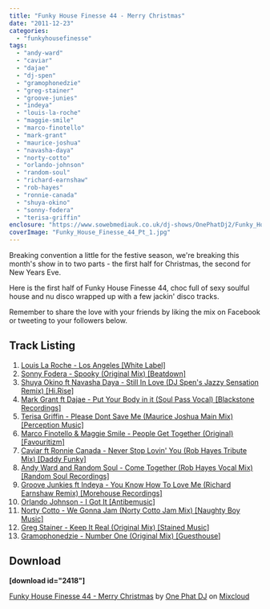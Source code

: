 ```yaml
---
title: "Funky House Finesse 44 - Merry Christmas"
date: "2011-12-23"
categories: 
  - "funkyhousefinesse"
tags: 
  - "andy-ward"
  - "caviar"
  - "dajae"
  - "dj-spen"
  - "gramophonedzie"
  - "greg-stainer"
  - "groove-junies"
  - "indeya"
  - "louis-la-roche"
  - "maggie-smile"
  - "marco-finotello"
  - "mark-grant"
  - "maurice-joshua"
  - "navasha-daya"
  - "norty-cotto"
  - "orlando-johnson"
  - "random-soul"
  - "richard-earnshaw"
  - "rob-hayes"
  - "ronnie-canada"
  - "shuya-okino"
  - "sonny-fodera"
  - "terisa-griffin"
enclosure: "https://www.sowebmediauk.co.uk/dj-shows/OnePhatDj2/Funky_House_Finesse_44_Pt_1_Merry_Christmas_128.mp3 audio/mpeg "
coverImage: "Funky_House_Finesse_44_Pt_1.jpg"
---
```


Breaking convention a little for the festive season, we're breaking this month's show in to two parts - the first half for Christmas, the second for New Years Eve.

Here is the first half of Funky House Finesse 44, choc full of sexy soulful house and nu disco wrapped up with a few jackin' disco tracks.

Remember to share the love with your friends by liking the mix on Facebook or tweeting to your followers below.

## Track Listing

1. [Louis La Roche - Los Angeles \[White Label\]](https://soundcloud.com/louislaroche/louis-la-roche-los-angeles)
2. [Sonny Fodera - Spooky (Original Mix) \[Beatdown\]](https://www.beatport.com/track/spooky-original-mix/3077204)
3. [Shuya Okino ft Navasha Daya - Still In Love (DJ Spen's Jazzy Sensation Remix) \[Hi.Rise\]](https://clk.tradedoubler.com/click?p=23708&a=1254950&url=http%3A%2F%2Fitunes.apple.com%2Fgb%2Falbum%2Fstill-in-love-dj-spens-jazzy%2Fid461029405%3Fi%3D461029418%26uo%3D4%26partnerId%3D2003)
4. [Mark Grant ft Dajae - Put Your Body in it (Soul Pass Vocal) \[Blackstone Recordings\]](https://clk.tradedoubler.com/click?p=23708&a=1254950&url=http%3A%2F%2Fitunes.apple.com%2Fgb%2Falbum%2Fsoul-pass-vocal-feat.-dajae%2Fid478607497%3Fi%3D478607499%26uo%3D4%26partnerId%3D2003)
5. [Terisa Griffin - Please Dont Save Me (Maurice Joshua Main Mix) \[Perception Music\]](https://clk.tradedoubler.com/click?p=23708&a=1254950&url=http%3A%2F%2Fitunes.apple.com%2Fgb%2Falbum%2Fplease-dont-save-me-maurice%2Fid480397676%3Fi%3D480397679%26uo%3D4%26partnerId%3D2003)
6. [Marco Finotello & Maggie Smile - People Get Together (Original) \[Favouritizm\]](https://www.traxsource.com/index.php?act=show&fc=tpage&cr=titles&cv=120889)
7. [Caviar ft Ronnie Canada - Never Stop Lovin' You (Rob Hayes Tribute Mix) \[Daddy Funky\]](https://clk.tradedoubler.com/click?p=23708&a=1254950&url=http%3A%2F%2Fitunes.apple.com%2Fgb%2Falbum%2Fnever-stop-lovin-you-rob-hayes%2Fid477714537%3Fi%3D477714593%26uo%3D4%26partnerId%3D2003)
8. [Andy Ward and Random Soul - Come Together (Rob Hayes Vocal Mix) \[Random Soul Recordings\]](https://www.traxsource.com/index.php?act=show&fc=tpage&cr=titles&cv=125143)
9. [Groove Junkies ft Indeya - You Know How To Love Me (Richard Earnshaw Remix) \[Morehouse Recordings\]](https://www.beatport.com/release/you-know-how-to-love-me-pt-2/840566)
10. [Orlando Johnson - I Got It \[Antibemusic\]](https://clk.tradedoubler.com/click?p=23708&a=1254950&url=http%3A%2F%2Fitunes.apple.com%2Fgb%2Falbum%2Fi-got-it-harlem-hustlers-twisted%2Fid439881141%3Fi%3D439881568%26uo%3D4%26partnerId%3D2003)
11. [Norty Cotto - We Gonna Jam (Norty Cotto Jam Mix) \[Naughty Boy Music\]](https://www.beatport.com/track/we-gonna-jam-norty-cotto-jam-mix/3032839)
12. [Greg Stainer - Keep It Real (Original Mix) \[Stained Music\]](https://www.beatport.com/track/keep-it-real-original-mix/1601903)
13. [Gramophonedzie - Number One (Original Mix) \[Guesthouse\]](https://www.beatport.com/track/number-one-original-mix/3110142)

## Download

**\[download id="2418"\]**

[Funky House Finesse 44 - Merry Christmas](https://www.mixcloud.com/onephatdj/funky-house-finesse-44-merry-christmas/?utm_source=widget&utm_medium=web&utm_campaign=base_links&utm_term=resource_link) by [One Phat DJ](https://www.mixcloud.com/onephatdj/?utm_source=widget&utm_medium=web&utm_campaign=base_links&utm_term=profile_link) on [Mixcloud](https://www.mixcloud.com/?utm_source=widget&utm_medium=web&utm_campaign=base_links&utm_term=homepage_link)

